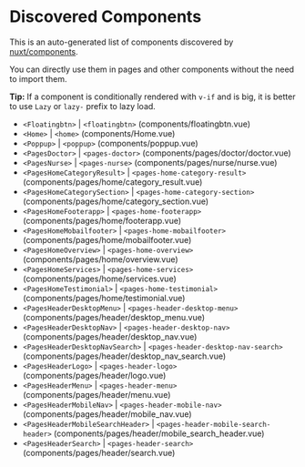 # Discovered Components

This is an auto-generated list of components discovered by [nuxt/components](https://github.com/nuxt/components).

You can directly use them in pages and other components without the need to import them.

**Tip:** If a component is conditionally rendered with `v-if` and is big, it is better to use `Lazy` or `lazy-` prefix to lazy load.

- `<Floatingbtn>` | `<floatingbtn>` (components/floatingbtn.vue)
- `<Home>` | `<home>` (components/Home.vue)
- `<Poppup>` | `<poppup>` (components/poppup.vue)
- `<PagesDoctor>` | `<pages-doctor>` (components/pages/doctor/doctor.vue)
- `<PagesNurse>` | `<pages-nurse>` (components/pages/nurse/nurse.vue)
- `<PagesHomeCategoryResult>` | `<pages-home-category-result>` (components/pages/home/category_result.vue)
- `<PagesHomeCategorySection>` | `<pages-home-category-section>` (components/pages/home/category_section.vue)
- `<PagesHomeFooterapp>` | `<pages-home-footerapp>` (components/pages/home/footerapp.vue)
- `<PagesHomeMobailfooter>` | `<pages-home-mobailfooter>` (components/pages/home/mobailfooter.vue)
- `<PagesHomeOverview>` | `<pages-home-overview>` (components/pages/home/overview.vue)
- `<PagesHomeServices>` | `<pages-home-services>` (components/pages/home/services.vue)
- `<PagesHomeTestimonial>` | `<pages-home-testimonial>` (components/pages/home/testimonial.vue)
- `<PagesHeaderDesktopMenu>` | `<pages-header-desktop-menu>` (components/pages/header/desktop_menu.vue)
- `<PagesHeaderDesktopNav>` | `<pages-header-desktop-nav>` (components/pages/header/desktop_nav.vue)
- `<PagesHeaderDesktopNavSearch>` | `<pages-header-desktop-nav-search>` (components/pages/header/desktop_nav_search.vue)
- `<PagesHeaderLogo>` | `<pages-header-logo>` (components/pages/header/logo.vue)
- `<PagesHeaderMenu>` | `<pages-header-menu>` (components/pages/header/menu.vue)
- `<PagesHeaderMobileNav>` | `<pages-header-mobile-nav>` (components/pages/header/mobile_nav.vue)
- `<PagesHeaderMobileSearchHeader>` | `<pages-header-mobile-search-header>` (components/pages/header/mobile_search_header.vue)
- `<PagesHeaderSearch>` | `<pages-header-search>` (components/pages/header/search.vue)
